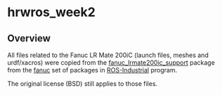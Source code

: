 # hrwros_week2

## Overview

All files related to the Fanuc LR Mate 200iC (launch files, meshes and urdf/xacros) were copied from the [fanuc_lrmate200ic_support][] package from the [fanuc][] set of packages in [ROS-Industrial][] program.

The original license (BSD) still applies to those files.


[fanuc_lrmate200ic_support]: http://wiki.ros.org/fanuc_lrmate200ic_support
[ROS-Industrial]: http://wiki.ros.org/Industrial
[fanuc]: http://wiki.ros.org/fanuc
